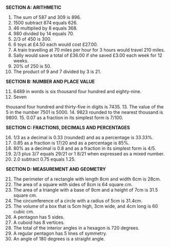 **SECTION A: ARITHMETIC**

1. The sum of 587 and 309 is 896.
2. 1500 subtract 874 equals 626.
3. 46 multiplied by 8 equals 368.
4. 980 divided by 14 equals 70.
5. 2/3 of 450 is 300.
6. 6 toys at £4.50 each would cost £27.00.
7. A train travelling at 70 miles per hour for 3 hours would travel 210 miles.
8. Sally would save a total of £36.00 if she saved £3.00 each week for 12 weeks.
9. 20% of 250 is 50.
10. The product of 9 and 7 divided by 3 is 21.

**SECTION B: NUMBER AND PLACE VALUE**

11. 6489 in words is six thousand four hundred and eighty-nine.
12. Seven

thousand four hundred and thirty-five in digits is 7435.
13. The value of the 5 in the number 7501 is 5000.
14. 9823 rounded to the nearest thousand is 9800.
15. 0.07 as a fraction in its simplest form is 7/100.

**SECTION C: FRACTIONS, DECIMALS AND PERCENTAGES**

16. 1/3 as a decimal is 0.33 (rounded) and as a percentage is 33.33%.
17. 0.85 as a fraction is 17/20 and as a percentage is 85%.
18. 80% as a decimal is 0.8 and as a fraction in its simplest form is 4/5.
19. 2/3 plus 3/7 equals 29/21 or 1 8/21 when expressed as a mixed number.
20. 2.0 subtract 0.75 equals 1.25.

**SECTION D: MEASUREMENT AND GEOMETRY**

21. The perimeter of a rectangle with length 8cm and width 6cm is 28cm.
22. The area of a square with sides of 8cm is 64 square cm.
23. The area of a triangle with a base of 9cm and a height of 7cm is 31.5 square cm.
24. The circumference of a circle with a radius of 5cm is 31.4cm.
25. The volume of a box that is 5cm high, 3cm wide, and 4cm long is 60 cubic cm.
26. A pentagon has 5 sides.
27. A cuboid has 8 vertices.
28. The total of the interior angles in a hexagon is 720 degrees.
29. A regular pentagon has 5 lines of symmetry.
30. An angle of 180 degrees is a straight angle.
